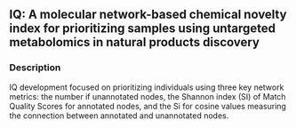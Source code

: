 ## IQ: A molecular network-based chemical novelty index for prioritizing samples using untargeted metabolomics in natural products discovery

### Description

IQ development focused on prioritizing individuals using three key network metrics: the number if unannotated nodes, the Shannon index (SI) of Match Quality Scores for annotated nodes, and the Si for cosine values measuring the connection between annotated and unannotated nodes.
